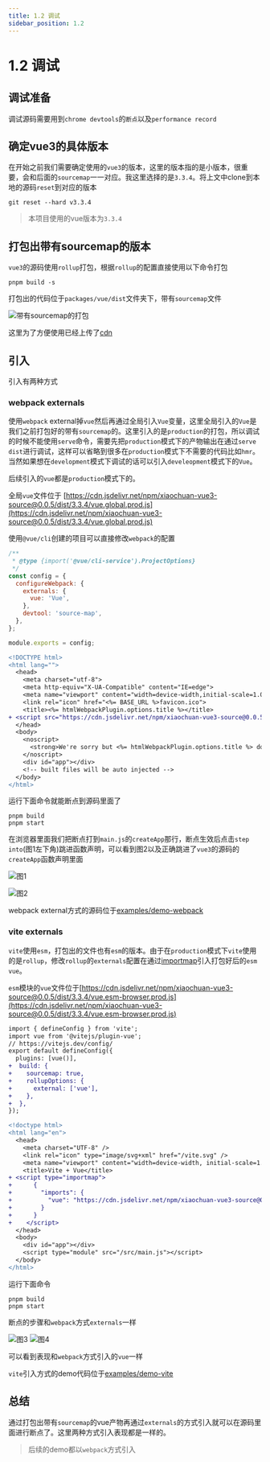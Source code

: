 ```yaml
---
title: 1.2 调试
sidebar_position: 1.2
---
```


# 1.2 调试

## 调试准备

调试源码需要用到`chrome devtools`的`断点`以及`performance record`

## 确定vue3的具体版本

在开始之前我们需要确定使用的`vue3`的版本，这里的版本指的是小版本，很重要，会和后面的`sourcemap`一一对应。我这里选择的是`3.3.4`。将上文中clone到本地的源码`reset`到对应的版本

```shell
git reset --hard v3.3.4
```

> 本项目使用的vue版本为`3.3.4`

## 打包出带有sourcemap的版本

`vue3`的源码使用`rollup`打包，根据`rollup`的配置直接使用以下命令打包

```shell
pnpm build -s
```

打包出的代码位于`packages/vue/dist`文件夹下，带有`sourcemap`文件

![带有sourcemap的打包](../chapters/chapter1/imgs/build.png)

这里为了方便使用已经上传了[cdn](https://www.jsdelivr.com/package/npm/xiaochuan-vue3-source?tab=files\&path=dist%2F3.3.4)

## 引入

引入有两种方式

### webpack externals

使用`webpack` external掉`vue`然后再通过全局引入`Vue`变量，这里全局引入的`Vue`是我们之前打包好的带有`sourcemap`的。这里引入的是`production`的打包，所以调试的时候不能使用`serve`命令，需要先把`production`模式下的产物输出在通过`serve dist`进行调试，这样可以省略到很多在`production`模式下不需要的代码比如`hmr`。当然如果想在`development`模式下调试的话可以引入`develeopment`模式下的`Vue`。

后续引入的`vue`都是`production`模式下的。

全局`vue`文件位于 [https://cdn.jsdelivr.net/npm/xiaochuan-vue3-source@0.0.5/dist/3.3.4/vue.global.prod.js](https://cdn.jsdelivr.net/npm/xiaochuan-vue3-source@0.0.5/dist/3.3.4/vue.global.prod.js)

使用`@vue/cli`创建的项目可以直接修改`webpack`的配置

```js
/**
 * @type {import('@vue/cli-service').ProjectOptions}
 */
const config = {
  configureWebpack: {
    externals: {
      vue: 'Vue',
    },
    devtool: 'source-map',
  },
};

module.exports = config;
```

```diff
<!DOCTYPE html>
<html lang="">
  <head>
    <meta charset="utf-8">
    <meta http-equiv="X-UA-Compatible" content="IE=edge">
    <meta name="viewport" content="width=device-width,initial-scale=1.0">
    <link rel="icon" href="<%= BASE_URL %>favicon.ico">
    <title><%= htmlWebpackPlugin.options.title %></title>
+ <script src="https://cdn.jsdelivr.net/npm/xiaochuan-vue3-source@0.0.5/dist/3.3.4/vue.global.prod.js"></script>
  </head>
  <body>
    <noscript>
      <strong>We're sorry but <%= htmlWebpackPlugin.options.title %> doesn't work properly without JavaScript enabled. Please enable it to continue.</strong>
    </noscript>
    <div id="app"></div>
    <!-- built files will be auto injected -->
  </body>
</html>
```

运行下面命令就能断点到源码里面了

```shell
pnpm build
pnpm start
```

在浏览器里面我们把断点打到`main.js`的`createApp`那行，断点生效后点击`step into`(图1左下角)跳进函数声明，可以看到图2以及正确跳进了`vue3`的源码的`createApp`函数声明里面

![图1](../chapters/chapter1/imgs/debug1.png)

![图2](../chapters/chapter1/imgs/debug2.png)

webpack external方式的源码位于[examples/demo-webpack](https://github.com/2239559319/profient-vue3/tree/master/examples/demo-webpack)

### vite externals

`vite`使用`esm`，打包出的文件也有`esm`的版本。由于在`production`模式下`vite`使用的是`rollup`，修改`rollup`的`externals`配置在通过[importmap](https://developer.mozilla.org/zh-CN/docs/Web/HTML/Element/script/type/importmap)引入打包好后的`esm vue`。

`esm`模块的`vue`文件位于[https://cdn.jsdelivr.net/npm/xiaochuan-vue3-source@0.0.5/dist/3.3.4/vue.esm-browser.prod.js](https://cdn.jsdelivr.net/npm/xiaochuan-vue3-source@0.0.5/dist/3.3.4/vue.esm-browser.prod.js)

```diff
import { defineConfig } from 'vite';
import vue from '@vitejs/plugin-vue';
// https://vitejs.dev/config/
export default defineConfig({
  plugins: [vue()],
+  build: {
+    sourcemap: true,
+    rollupOptions: {
+      external: ['vue'],
+    },
+  },
});
```

```diff
<!doctype html>
<html lang="en">
  <head>
    <meta charset="UTF-8" />
    <link rel="icon" type="image/svg+xml" href="/vite.svg" />
    <meta name="viewport" content="width=device-width, initial-scale=1.0" />
    <title>Vite + Vue</title>
+ <script type="importmap">
+      {
+        "imports": {
+          "vue": "https://cdn.jsdelivr.net/npm/xiaochuan-vue3-source@0.0.5/dist/3.3.4/vue.esm-browser.prod.js"
+        }
+      }
+    </script>
  </head>
  <body>
    <div id="app"></div>
    <script type="module" src="/src/main.js"></script>
  </body>
</html>
```

运行下面命令

```shell
pnpm build
pnpm start
```

断点的步骤和`webpack`方式`externals`一样

![图3](../chapters/chapter1/imgs/debug3.png) ![图4](../chapters/chapter1/imgs/debug4.png)

可以看到表现和`webpack`方式引入的`vue`一样

`vite`引入方式的demo代码位于[examples/demo-vite](https://github.com/2239559319/profient-vue3/tree/master/examples/demo-vite)

## 总结

通过打包出带有`sourcemap`的vue产物再通过`externals`的方式引入就可以在源码里面进行断点了。这里两种方式引入表现都是一样的。

> 后续的demo都以`webpack`方式引入
